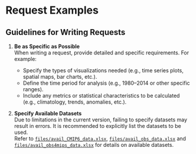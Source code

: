 # Request Examples

## Guidelines for Writing Requests

1. **Be as Specific as Possible**  
   When writing a request, provide detailed and specific requirements. For example:
   - Specify the types of visualizations needed (e.g., time series plots, spatial maps, bar charts, etc.).
   - Define the time period for analysis (e.g., 1980–2014 or other specific ranges).
   - Include any metrics or statistical characteristics to be calculated (e.g., climatology, trends, anomalies, etc.).

2. **Specify Available Datasets**  
   Due to limitations in the current version, failing to specify datasets may result in errors. It is recommended to explicitly list the datasets to be used.  
   Refer to [`files/avail_CMIP6_data.xlsx`](../files/avail_CMIP6_data.xlsx), [`files/avail_obs_data.xlsx`](../files/avail_obs_data.xlsx) and [`files/avail_obs4mips_data.xlsx`](../files/avail_obs4mips_data.xlsx) for details on available datasets.